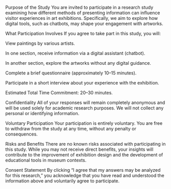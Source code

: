 Purpose of the Study
You are invited to participate in a research study examining how different methods of presenting information can influence visitor experiences in art exhibitions. Specifically, we aim to explore how digital tools, such as chatbots, may shape your engagement with artworks.

What Participation Involves
If you agree to take part in this study, you will:

View paintings by various artists.

In one section, receive information via a digital assistant (chatbot).

In another section, explore the artworks without any digital guidance.

Complete a brief questionnaire (approximately 10–15 minutes).

Participate in a short interview about your experience with the exhibition.

Estimated Total Time Commitment: 20–30 minutes.

Confidentiality
All of your responses will remain completely anonymous and will be used solely for academic research purposes. We will not collect any personal or identifying information.

Voluntary Participation
Your participation is entirely voluntary. You are free to withdraw from the study at any time, without any penalty or consequences.

Risks and Benefits
There are no known risks associated with participating in this study. While you may not receive direct benefits, your insights will contribute to the improvement of exhibition design and the development of educational tools in museum contexts.

Consent Statement
By clicking “I agree that my answers may be analyzed for this research,” you acknowledge that you have read and understood the information above and voluntarily agree to participate.
